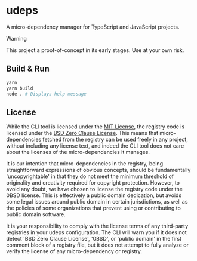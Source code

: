 # udeps

A micro-dependency manager for TypeScript and JavaScript projects.

> [!WARNING] 
> This project a proof-of-concept in its early stages. Use at your own risk.

## Build & Run

```bash
yarn
yarn build
node . # Displays help message
```

## License

While the CLI tool is licensed under the [MIT License](./LICENSE), the registry code is licensed under the [BSD Zero Clause License](./registry/LICENSE). This means that micro-dependencies fetched from the registry can be used freely in any project, without including any license text, and indeed the CLI tool does not care about the licenses of the micro-dependencies it manages.

It is our intention that micro-dependencies in the registry, being straightforward expressions of obvious concepts, should be fundamentally 'uncopyrightable' in that they do not meet the minimum threshold of originality and creativity required for copyright protection. However, to avoid any doubt, we have chosen to license the registry code under the 0BSD license. This is effectively a public domain dedication, but avoids some legal issues around public domain in certain jurisdictions, as well as the policies of some organizations that prevent using or contributing to public domain software.

It is your responsibility to comply with the license terms of any third-party registries in your udeps configuration. The CLI will warn you if it does not detect 'BSD Zero Clause License', '0BSD', or 'public domain' in the first comment block of a registry file, but it does not attempt to fully analyze or verify the license of any micro-dependency or registry.
